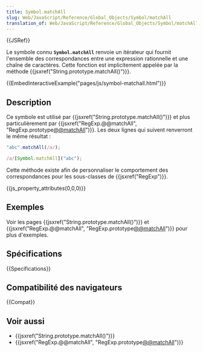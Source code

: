 ```yaml
---
title: Symbol.matchAll
slug: Web/JavaScript/Reference/Global_Objects/Symbol/matchAll
translation_of: Web/JavaScript/Reference/Global_Objects/Symbol/matchAll
---
```


{{JSRef}}

Le symbole connu **`Symbol.matchAll`** renvoie un itérateur qui fournit l'ensemble des correspondances entre une expression rationnelle et une chaîne de caractères. Cette fonction est implicitement appelée par la méthode {{jsxref("String.prototype.matchAll()")}}.

{{EmbedInteractiveExample("pages/js/symbol-matchall.html")}}

## Description

Ce symbole est utilisé par {{jsxref("String.prototype.matchAll()")}} et plus particulièrement par {{jsxref("RegExp.@@matchAll", "RegExp.prototype[@@matchAll]()")}}. Les deux lignes qui suivent renverront le même résultat :

```js
"abc".matchAll(/a/);

/a/[Symbol.matchAll]("abc");
```

Cette méthode existe afin de personnaliser le comportement des correspondances pour les sous-classes de {{jsxref("RegExp")}}.

{{js_property_attributes(0,0,0)}}

## Exemples

Voir les pages {{jsxref("String.prototype.matchAll()")}} et {{jsxref("RegExp.@@matchAll", "RegExp.prototype[@@matchAll]()")}} pour plus d'exemples.

## Spécifications

{{Specifications}}

## Compatibilité des navigateurs

{{Compat}}

## Voir aussi

- {{jsxref("String.prototype.matchAll()")}}
- {{jsxref("RegExp.@@matchAll", "RegExp.prototype[@@matchAll]()")}}
